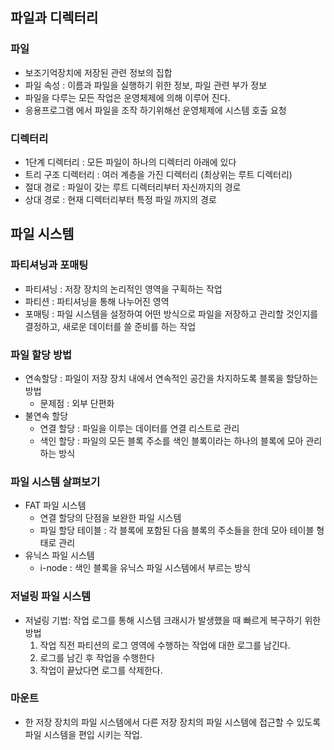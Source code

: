 ## 파일과 디렉터리

### 파일
- 보조기억장치에 저장된 관련 정보의 집합
- 파일 속성 : 이름과 파일을 실행하기 위한 정보, 파일 관련 부가 정보
- 파일을 다루는 모든 작업은 운영체제에 의해 이루어 진다.
- 응용프로그램 에서 파일을 조작 하기위해선 운영체제에 시스템 호출 요청
### 디렉터리 
- 1단계 디렉터리 : 모든 파일이 하나의 디렉터리 아래에 있다
- 트리 구조 디렉터리 : 여러 계층을 가진 디렉터리 (최상위는 루트 디렉터리)
- 절대 경로 : 파일이 갖는 루트 디렉터리부터 자신까지의 경로
- 상대 경로 : 현재 디렉터리부터 특정 파일 까지의 경로


## 파일 시스템

### 파티셔닝과 포매팅

- 파티셔닝 : 저장 장치의 논리적인 영역을 구획하는 작업
- 파티션 : 파티셔닝을 통해 나누어진 영역
- 포매팅 : 파일 시스템을 설정하여 어떤 방식으로 파일을 저장하고 관리할 것인지를 결정하고, 새로운 데이터를 쓸 준비를 하는 작업

### 파일 할당 방법
- 연속할당 : 파일이 저장 장치 내에서 연속적인 공간을 차지하도록 블록을 할당하는 방법
  -  문제점 : 외부 단편화
- 불연속 할당
  - 연결 할당 : 파일을 이루는 데이터를 연결 리스트로 관리
  - 색인 할당 : 파일의 모든 블록 주소를 색인 블록이라는 하나의 블록에 모아 관리하는 방식

### 파일 시스템 살펴보기

- FAT 파일 시스템
  - 연결 할당의 단점을 보완한 파일 시스템
  - 파일 할당 테이블 : 각 블록에 포함된 다음 블록의 주소들을 한데 모아 테이블 형태로 관리
- 유닉스 파일 시스템
  - i-node : 색인 블록을 유닉스 파일 시스템에서 부르는 방식

### 저널링 파일 시스템
- 저널링 기법: 작업 로그를 통해 시스템 크래시가 발생했을 때 빠르게 복구하기 위한 방법
  1. 작업 직전 파티션의 로그 영역에 수행하는 작업에 대한 로그를 남긴다.
  2. 로그를 남긴 후 작업을 수행한다
  3. 작업이 끝났다면 로그를 삭제한다.

### 마운트
- 한 저장 장치의 파일 시스템에서 다른 저장 장치의 파일 시스템에 접근할 수 있도록 파일 시스템을 편입 시키는 작업.